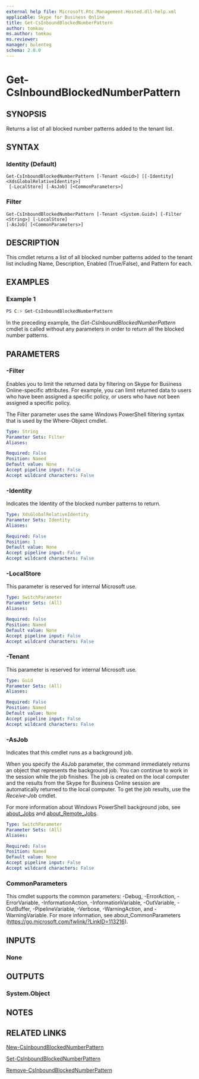```yaml
---
external help file: Microsoft.Rtc.Management.Hosted.dll-help.xml 
applicable: Skype for Business Online 
title: Get-CsInboundBlockedNumberPattern 
author: tomkau
ms.author: tomkau
ms.reviewer:
manager: bulenteg
schema: 2.0.0 
---
```


# Get-CsInboundBlockedNumberPattern

## SYNOPSIS
Returns a list of all blocked number patterns added to the tenant list.

## SYNTAX

### Identity (Default)
```
Get-CsInboundBlockedNumberPattern [-Tenant <Guid>] [[-Identity] <XdsGlobalRelativeIdentity>]
 [-LocalStore] [-AsJob] [<CommonParameters>]
```

### Filter
```
Get-CsInboundBlockedNumberPattern [-Tenant <System.Guid>] [-Filter <String>] [-LocalStore]
[-AsJob] [<CommonParameters>]
```

## DESCRIPTION
This cmdlet returns a list of all blocked number patterns added to the tenant list including Name, Description, Enabled (True/False), and Pattern for each.

## EXAMPLES

### Example 1
```powershell
PS C:> Get-CsInboundBlockedNumberPattern
```

In the preceding example, the *Get-CsInboundBlockedNumberPattern* cmdlet is called without any parameters in order to return all the blocked number patterns.

## PARAMETERS

### -Filter
Enables you to limit the returned data by filtering on Skype for Business Online-specific attributes. For example, you can limit returned data to users who have been assigned a specific policy, or users who have not been assigned a specific policy.

The Filter parameter uses the same Windows PowerShell filtering syntax that is used by the Where-Object cmdlet.

```yaml
Type: String
Parameter Sets: Filter
Aliases:

Required: False
Position: Named
Default value: None
Accept pipeline input: False
Accept wildcard characters: False
```

### -Identity
Indicates the Identity of the blocked number patterns to return.

```yaml
Type: XdsGlobalRelativeIdentity
Parameter Sets: Identity
Aliases:

Required: False
Position: 1
Default value: None
Accept pipeline input: False
Accept wildcard characters: False
```

### -LocalStore
This parameter is reserved for internal Microsoft use.

```yaml
Type: SwitchParameter
Parameter Sets: (All)
Aliases:

Required: False
Position: Named
Default value: None
Accept pipeline input: False
Accept wildcard characters: False
```

### -Tenant
This parameter is reserved for internal Microsoft use.

```yaml
Type: Guid
Parameter Sets: (All)
Aliases:

Required: False
Position: Named
Default value: None
Accept pipeline input: False
Accept wildcard characters: False
```

### -AsJob
Indicates that this cmdlet runs as a background job.

When you specify the *AsJob* parameter, the command immediately returns an object that represents the background job. You can continue to work in the session while the job finishes. The job is created on the local computer and the results from the Skype for Business Online session are automatically returned to the local computer. To get the job results, use the *Receive-Job* cmdlet.

For more information about Windows PowerShell background jobs, see [about_Jobs](https://docs.microsoft.com/en-us/powershell/module/microsoft.powershell.core/about/about_jobs?view=powershell-6) and [about_Remote_Jobs](https://docs.microsoft.com/en-us/powershell/module/microsoft.powershell.core/about/about_remote_jobs?view=powershell-6).

```yaml
Type: SwitchParameter
Parameter Sets: (All)
Aliases:

Required: False
Position: Named
Default value: None
Accept pipeline input: False
Accept wildcard characters: False
```

### CommonParameters
This cmdlet supports the common parameters: -Debug, -ErrorAction, -ErrorVariable, -InformationAction, -InformationVariable, -OutVariable, -OutBuffer, -PipelineVariable, -Verbose, -WarningAction, and -WarningVariable. For more information, see about_CommonParameters (https://go.microsoft.com/fwlink/?LinkID=113216).

## INPUTS

### None

## OUTPUTS

### System.Object
## NOTES

## RELATED LINKS

[New-CsInboundBlockedNumberPattern](New-CsInboundBlockedNumberPattern.md)

[Set-CsInboundBlockedNumberPattern](Set-CsInboundBlockedNumberPattern)

[Remove-CsInboundBlockedNumberPattern](Remove-CsInboundBlockedNumberPattern)
